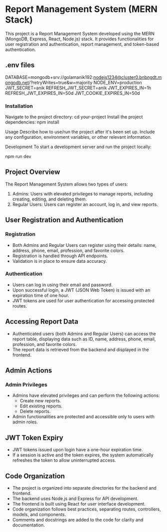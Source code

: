 # Report Management System (MERN Stack)

This project is a Report Management System developed using the MERN (MongoDB, Express, React, Node.js) stack. It provides functionalities for user registration and authentication, report management, and token-based authentication.

## .env files

DATABASE=mongodb+srv://golamanik192:nodejs1234@cluster0.bnbngdt.mongodb.net/?retryWrites=true&w=majority
NODE_ENV=production
JWT_SECRET=anik
REFRESH_JWT_SECRET=anik
JWT_EXPIRES_IN=1h
REFRESH_JWT_EXPIRES_IN=50d
JWT_COOKIE_EXPIRES_IN=50d

### Installation

Navigate to the project directory:
cd your-project
Install the project dependencies: npm install

Usage
Describe how to use/run the project after it's been set up. Include any configuration, environment variables, or other relevant information.

Development
To start a development server and run the project locally:

npm run dev

## Project Overview

The Report Management System allows two types of users:

1. Admins: Users with elevated privileges to manage reports, including creating, editing, and deleting them.
2. Regular Users: Users can register an account, log in, and view reports.

## User Registration and Authentication

### Registration

- Both Admins and Regular Users can register using their details: name, address, phone, email, profession, and favorite colors.
- Registration is handled through API endpoints.
- Validation is in place to ensure data accuracy.

### Authentication

- Users can log in using their email and password.
- Upon successful login, a JWT (JSON Web Token)  is issued with an expiration time of one hour.
- JWT tokens are used for user authentication for accessing protected routes.

## Accessing Report Data

- Authenticated users (both Admins and Regular Users) can access the report table, displaying data such as ID, name, address, phone, email, profession, and favorite colors.
- The report data is retrieved from the backend and displayed in the frontend.

## Admin Actions

### Admin Privileges

- Admins have elevated privileges and can perform the following actions:
  - Create new reports.
  - Edit existing reports.
  - Delete reports.
- Admin functionalities are protected and accessible only to users with admin roles.

## JWT Token Expiry

- JWT tokens issued upon login have a one-hour expiration time.
- If a session is active and the token expires, the system automatically refreshes the token to allow uninterrupted access.

## Code Organization

- The project is organized into separate directories for the backend and frontend.
- The backend uses Node.js and Express for API development.
- The frontend is built using React for user interface development.
- Code organization follows best practices, separating routes, controllers, models, and components.
- Comments and docstrings are added to the code for clarity and documentation.

